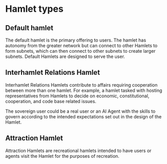 # Hamlet types

## Default hamlet

The default hamlet is the primary offering to users. The hamlet has autonomy from the greater network but can connect to other Hamlets to form subnets, which can then connect to other subnets to create larger subnets. Default Hamlets are designed to serve the user.

## Interhamlet Relations Hamlet

Interhamlet Relations Hamlets contribute to affairs requiring cooperation between more than one hamlet. For example, a hamlet tasked with hosting representatives from Hamlets to decide on economic, constitutional, cooperation, and code base related issues.

The sovereign user could be a real user or an AI Agent with the skills to govern according to the intended expectations set out in the design of the Hamlet.

## Attraction Hamlet 

Attraction Hamlets are recreational hamlets intended to have users or agents visit the Hamlet for the purposes of recreation.

 
